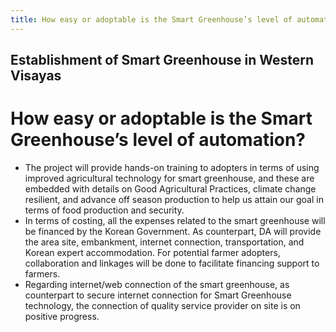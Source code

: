 ```yaml
---
title: How easy or adoptable is the Smart Greenhouse’s level of automation
---
```


## Establishment of Smart Greenhouse in Western Visayas

# How easy or adoptable is the Smart Greenhouse’s level of automation?


 - The project will provide hands-on training to adopters in terms of  using improved agricultural technology for smart greenhouse, and these are embedded with details on Good Agricultural Practices, climate change resilient, and advance off season production to help us attain our goal in terms of food production and security. 
 - In terms of costing, all the expenses related to the smart greenhouse will be financed by the Korean Government. As counterpart,  DA will provide the area site, embankment, internet connection, transportation, and Korean expert accommodation. For potential farmer adopters, collaboration and linkages will be done to facilitate financing support to farmers.
 - Regarding internet/web connection of the smart greenhouse, as counterpart to secure internet connection for Smart Greenhouse technology, the connection of quality service provider on site is on positive progress.
